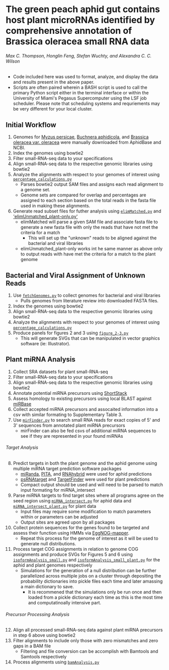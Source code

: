 # The green peach aphid gut contains host plant microRNAs identified by comprehensive annotation of Brassica oleracea small RNA data
###### Max C. Thompson, Honglin Feng, Stefan Wuchty, and Alexandra C. C. Wilson

- Code included here was used to format, analyze, and display the data and results present in the above paper.
- Scripts are often paired wherein a BASH script is used to call the primary Python script either in the terminal interface or within the University of Miami's Pegasus Supercomputer using the LSF job scheduler. Please note that scheduling systems and requriements may be very different for your local cluster.


## Initial Workflow

1. Genomes for [Myzus persicae](https://bipaa.genouest.org/sp/myzus_persicae/download/genome/CloneG006_v2/), [Buchnera aphidicola](https://www.ncbi.nlm.nih.gov/assembly/?term=(%22Buchnera+aphidicola+(Myzus+persicae)%22)+AND+(G006%5BInfraspecific+Name%5D+OR+G002%5BInfraspecific+Name%5D+OR+USDA%5BInfraspecific+Name%5D)), and [Brassica oleracea var. oleracea](https://ftp.ncbi.nlm.nih.gov/genomes/all/GCF/000/695/525/GCF_000695525.1_BOL/) were manually downloaded from AphidBase and NCBI. 
2. Index the genomes using bowtie2
3. Filter small-RNA-seq data to your specifications
4. Align small-RNA-seq data to the respective genomic libraries using bowtie2
5. Analyze the alignments with respect to your genomes of interest using [`percentage_calculations.py`](percentage_calculations.py)
   - Parses bowtie2 output SAM files and assigns each read alignment to a genome set.
   - Genome sets are compared for overlap and percentages are assigned to each section based on the total reads in the fasta file used in making these alignments.
6. Generate read subset files for futher analysis using [`elimMatched.py`](elimMatched.py) and ['elimUnmatched_plant-only.py'](elimUnmatched_plant-only.py)
   - elimMatched will parse a given SAM file and associate fasta file to generate a new fasta file with only the reads that have not met the criteria for a match
     - This will set up the "unknown" reads to be aligned against the bacterial and viral libraries
   - elimUnmatched_plant-only works int he same manner as above only to output reads with have met the criteria for a match to the plant genome


## Bacterial and Viral Assignment of Unknown Reads
1. Use [`fetchGenomes.py`](fetchGenomes.py) to collect genomes for bacterial and viral libraries
   - Pulls genomes from literature review into downloaded FASTA files.
2. Index the genomes using bowtie2
3. Align small-RNA-seq data to the respective genomic libraries using bowtie2
4. Analyze the alignments with respect to your genomes of interest using [`percentage_calculations.py`](percentage_calculations.py)
5. Produce panels for figures 2 and 3 using [`figure_2-3.py`](figure_2-3.py)
   - This will generate SVGs that can be manipulated in vector graphics software (ie: Illustrator).


## Plant miRNA Analysis
1. Collect SRA datasets for plant small-RNA-seq
2. Filter small-RNA-seq data to your specifications
3. Align small-RNA-seq data to the respective genomic libraries using bowtie2
4. Annotate potential miRNA precursors using [ShortStack](https://github.com/MikeAxtell/ShortStack)
5. Assess homology to existing precursors using local BLAST against [miRBase](http://mirbase.org/ftp.shtml)
6. Collect accepted miRNA precursors and assocaited information into a csv with similar formating to Supplementary Table 3.
7. Use [`mirFinder.py`](mirFinder.py) to search small RNA reads for exact copies of 5' and 3' sequences from annotated plant miRNA precursors
   - mirFinder can also be fed csvs of additional miRNA sequences to see if they are represented in your found miRNAs
###### Target Analysis 
8. Predict targets in both the plant genome and the aphid genome using multiple miRNA target prediction software packages
   - [miRanda](http://www.microrna.org/microrna/getDownloads.do), [PITA](https://genie.weizmann.ac.il/pubs/mir07/mir07_exe.html), and [RNAhybrid](https://bibiserv.cebitec.uni-bielefeld.de/rnahybrid) were used for aphid predictions
   - [psRNAtarget](http://plantgrn.noble.org/psRNATarget/?dowhat=Help) and [TargetFinder](https://github.com/carringtonlab/TargetFinder) were used for plant predictions
   - Compact output should be used and will need to be parsed to match input formating for miRNA_intersect
9. Parse miRNA targets to find target sites where all programs agree on the seed region using [`miRNA_intersect.py`](miRNA_intersect.py) for aphid data and [`miRNA_intersect_plant.py`](miRNA_intersect_plant.py) for plant data
   - Input files may require some modification to match parameters within or parameters can be adjusted
   - Output sites are agreed upon by all packages
10. Collect protein sequences for the genes found to be targeted and assess their function using HMMs via [EggNOG-mapper](http://eggnog-mapper.embl.de/).
    - Repeat this process for the genome of interest as it will be used to generate null distributions.
11. Process target COG assignments in relation to genome COG assignments and produce SVGs for Figures 5 and 6 using [`isoformAnalysis_small.py`](isoformAnalysis_small.py) and [`isoformAnalysis_small_plant.py`](isoformAnalysis_small_plant.py) for the aphid and plant genomes respectively
    - Simulations for the generation of a null distribution can be further parallelized across multiple jobs on a cluster through depositing the probability dictionaries into pickle files each time and later amassing a main dictionary to save.
      - It is recommened that the simulations only be run once and then loaded from a pickle dictionary each time as this is the most time and computatinoally intensive part.
###### Precursor Processing Analysis
12. Align all processed small-RNA-seq data against plant miRNA precursors in step 6 above using bowtie2
13. Filter alignments to include only those with zero mismatches and zero gaps in a BAM file
    - Filtering and file conversion can be accomplish with Bamtools and Samtools respectively
14. Process alignments using [`bamAnalysis.py`](bamAnalysis.py)







